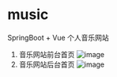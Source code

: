 # music
SpringBoot + Vue 个人音乐网站
1. 音乐网站前台首页
![image](https://user-images.githubusercontent.com/76900699/222943962-69ef7fd6-bb7f-4c3a-beec-ac70a8da4933.png)
2. 音乐网站后台首页
![image](https://user-images.githubusercontent.com/76900699/222944060-5af75c81-b1d3-4c05-8300-3f0bb7bf41d1.png)
